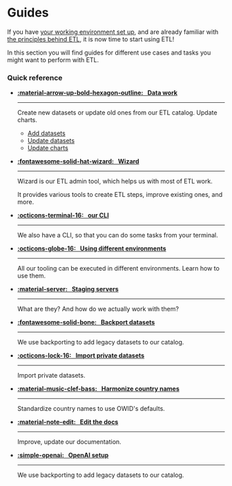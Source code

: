 # Guides

If you have [your working environment set up](../getting-started/working-environment.md), and are already familiar with [the principles behind ETL](../architecture/), it is now time to start using ETL!

In this section you will find guides for different use cases and tasks you might want to perform with ETL.

### Quick reference

<div class="grid cards" markdown>

-   **[:material-arrow-up-bold-hexagon-outline: &nbsp; Data work](data-work)**

    ***

    Create new datasets or update old ones from our ETL catalog. Update charts.

    - [Add datasets](data-work/add-data)
    - [Update datasets](data-work/update-data)
    - [Update charts](data-work/update-charts)

-   **[:fontawesome-solid-hat-wizard: &nbsp; Wizard](wizard)**

    ***

    Wizard is our ETL admin tool, which helps us with most of ETL work.

    It provides various tools to create ETL steps, improve existing ones, and more.

-   **[:octicons-terminal-16: &nbsp; our CLI](etl-cli)**

    ***

    We also have a CLI, so that you can do some tasks from your terminal.

-   **[:octicons-globe-16: &nbsp; Using different environments](environment)**

    ***

    All our tooling can be executed in different environments. Learn how to use them.

-   **[:material-server: &nbsp; Staging servers](staging-servers)**

    ***

    What are they? And how do we actually work with them?

-   **[:fontawesome-solid-bone: &nbsp; Backport datasets](backport)**

    ***

    We use backporting to add legacy datasets to our catalog.

-   **[:octicons-lock-16: &nbsp; Import private datasets](private-import)**

    ***

    Import private datasets.

-   **[:material-music-clef-bass: &nbsp; Harmonize country names](harmonize-countries)**

    ***

    Standardize country names to use OWID's defaults.

-   **[:material-note-edit: &nbsp; Edit the docs](../dev/docs)**

    ***

    Improve, update our documentation.

-   **[:simple-openai: &nbsp; OpenAI setup ](openai)**

    ***

    We use backporting to add legacy datasets to our catalog.

